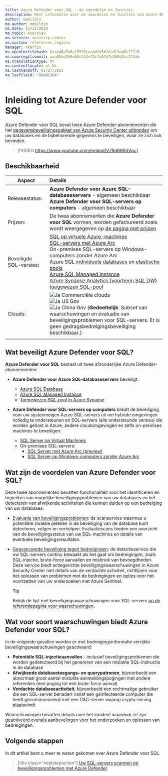 ```yaml
---
title: Azure Defender voor SQL - de voordelen en functies
description: Meer informatie over de voordelen en functies van Azure Defender voor SQL.
author: memildin
ms.author: memildin
ms.date: 12/13/2020
ms.topic: overview
ms.service: security-center
ms.custom: references_regions
manager: rkarlin
ms.openlocfilehash: 81ae46a7b6c19557eeadd2d5b28ad2fa46e77115
ms.sourcegitcommit: aaa65bd769eb2e234e42cfb07d7d459a2cc273ab
ms.translationtype: MT
ms.contentlocale: nl-NL
ms.lasthandoff: 01/27/2021
ms.locfileid: "98881364"
---
```

# <a name="introduction-to-azure-defender-for-sql"></a>Inleiding tot Azure Defender voor SQL

Azure Defender voor SQL bevat twee Azure Defender-abonnementen die het [gegevensbeveiligingspakket van Azure Security Center uitbreiden](../azure-sql/database/azure-defender-for-sql.md) om uw databases en de bijbehorende gegevens te beveiligen, waar ze zich ook bevinden. 

> [!VIDEO https://www.youtube.com/embed/V7RdB6RSVpc]

## <a name="availability"></a>Beschikbaarheid

|Aspect|Details|
|----|:----|
|Releasestatus:|**Azure Defender voor Azure SQL-databaseservers** - algemeen beschikbaar<br>**Azure Defender voor SQL-servers op computers** - algemeen beschikbaar |
|Prijzen:|De twee abonnementen die **Azure Defender voor SQL** vormen, worden gefactureerd zoals wordt weergegeven op [de pagina met prijzen](security-center-pricing.md)|
|Beveiligde SQL-versies:|[SQL op virtuele Azure-machines](../azure-sql/virtual-machines/windows/sql-server-on-azure-vm-iaas-what-is-overview.md)<br>[SQL-servers met Azure Arc](/sql/sql-server/azure-arc/overview)<br>On-premises SQL-servers op Windows-computers zonder Azure Arc<br>Azure SQL [individuele databases](../azure-sql/database/single-database-overview.md) en [elastische pools](../azure-sql/database/elastic-pool-overview.md)<br>[Azure SQL Managed Instance](../azure-sql/managed-instance/sql-managed-instance-paas-overview.md)<br>[Azure Synapse Analytics (voorheen SQL DW) toegewezen SQL-pool](../synapse-analytics/sql-data-warehouse/sql-data-warehouse-overview-what-is.md)|
|Clouds:|![Ja](./media/icons/yes-icon.png) Commerciële clouds<br>![Ja](./media/icons/yes-icon.png) US Gov<br>![Ja](./media/icons/yes-icon.png) China Gov (**Gedeeltelijk**: Subset van waarschuwingen en evaluatie van beveiligingsproblemen voor SQL-servers. Er is geen gedragsbedreigingsbeveiliging beschikbaar.)|
|||

## <a name="what-does-azure-defender-for-sql-protect"></a>Wat beveiligt Azure Defender voor SQL?

**Azure Defender voor SQL** bestaat uit twee afzonderlijke Azure Defender-abonnementen:

- **Azure Defender voor Azure SQL-databaseservers** beveiligt:
    - [Azure SQL Database](../azure-sql/database/sql-database-paas-overview.md)
    - [Azure SQL Managed Instance](../azure-sql/managed-instance/sql-managed-instance-paas-overview.md)
    - [Toegewezen SQL-pool in Azure Synapse](../synapse-analytics/sql-data-warehouse/sql-data-warehouse-overview-what-is.md)

- **Azure Defender voor SQL-servers op computers** breidt de beveiliging voor uw systeemeigen Azure SQL-servers uit om hybride omgevingen volledig te ondersteunen en SQL-servers (alle ondersteunde versies) die worden gehost in Azure, andere cloudomgevingen en zelfs on-premises machines te beveiligen:
    - [SQL Server on Virtual Machines](https://azure.microsoft.com/services/virtual-machines/sql-server/)
    - On-premises SQL-servers:
        - [SQL Server met Azure Arc (preview)](/sql/sql-server/azure-arc/overview)
        - [SQL Server op Windows-computers zonder Azure Arc](../azure-monitor/platform/agent-windows.md)


## <a name="what-are-the-benefits-of-azure-defender-for-sql"></a>Wat zijn de voordelen van Azure Defender voor SQL?

Deze twee abonnementen bevatten functionaliteit voor het identificeren en beperken van mogelijke beveiligingsproblemen van uw databases en het detecteren van afwijkende activiteiten die kunnen duiden op een bedreiging van uw databases:

- [Evaluatie van beveiligingsproblemen](../azure-sql/database/sql-vulnerability-assessment.md): de scanservice waarmee u potentiële zwakke plekken in de beveiliging van de database kunt detecteren, volgen en verhelpen. Evaluatiescans bieden een overzicht van de beveiligingsstatus van uw SQL-machines en details van eventuele beveiligingsresultaten.

- [Geavanceerde beveiliging tegen bedreigingen](../azure-sql/database/threat-detection-overview.md): de detectieservice die uw SQL-servers continu bewaakt als het gaat om bedreigingen, zoals SQL-injectie, brute-force aanvallen en misbruik van bevoegdheden. Deze service biedt actiegerichte beveiligingswaarschuwingen in Azure Security Center met details van de verdachte activiteit, richtlijnen voor het oplossen van problemen met de bedreigingen en opties voor het voortzetten van uw onderzoeken met Azure Sentinel. 
    > [!TIP]
    > Bekijk de lijst met beveiligingswaarschuwingen voor SQL-servers [op de referentiepagina voor waarschuwingen](alerts-reference.md#alerts-sql-db-and-warehouse).


## <a name="what-kind-of-alerts-does-azure-defender-for-sql-provide"></a>Wat voor soort waarschuwingen biedt Azure Defender voor SQL?

In de volgende gevallen worden er met bedreigingsinformatie verrijkte beveiligingswaarschuwingen geactiveerd:

- **Potentiële SQL-injectieaanvallen** - inclusief beveiligingsproblemen die worden gedetecteerd bij het genereren van een mislukte SQL-instructie in de database
- **Afwijkende databasetoegangs- en querypatronen**, bijvoorbeeld een abnormaal groot aantal mislukte aanmeldingspogingen met andere referenties (een poging tot een brute-force aanval)
- **Verdachte databaseactiviteit**, bijvoorbeeld een rechtmatige gebruiker die een SQL-server benadert vanaf een geïnfecteerde computer die heeft gecommuniceerd met een C&C-server waarop crypto-mining plaatsvindt

Waarschuwingen bevatten details over het incident waardoor ze zijn geactiveerd evenals aanbevelingen voor het onderzoeken en oplossen van bedreigingen.



## <a name="next-steps"></a>Volgende stappen

In dit artikel bent u meer te weten gekomen over Azure Defender voor SQL.

> [!div class="nextstepaction"]
> [Uw SQL-servers scannen op beveiligingsproblemen met Azure Defender](defender-for-sql-usage.md)